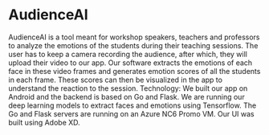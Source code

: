 # AudienceAI
AudienceAI is a tool meant for workshop speakers, teachers and professors to analyze the emotions of the students during their teaching sessions. The user has to keep a camera recording the audience, after which, they will upload their video to our app. Our software extracts the emotions of each face in these video frames and generates emotion scores of all the students in each frame. These scores can then be visualized in the app to understand the reaction to the session.  Technology:  We built our app on Android and the backend is based on Go and Flask. We are running our deep learning models to extract faces and emotions using Tensorflow. The Go and Flask servers are running on an Azure NC6 Promo VM. Our UI was built using Adobe XD.
